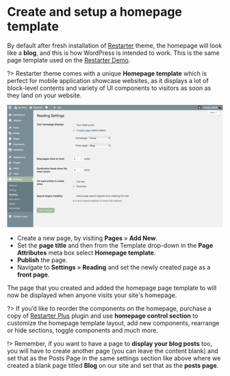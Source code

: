 
# Create and setup a homepage template

By default after fresh installation of [Restarter](https://wordpress.org/themes/restarter/) theme, the homepage will look like a **blog**, and this is how WordPress is intended to work. This is the same page template used on the [Restarter Demo](https://demo.mypreview.one/restarter/).

?> Restarter theme comes with a unique **Homepage template** which is perfect for mobile application showcase websites, as it displays a lot of block-level contents and variety of UI components to visitors as soon as they land on your website.

![Setup a homepage template](img/setup-homepage-template.png)

* Create a new page, by visiting **Pages** » **Add New**.
* Set the **page title** and then from the Template drop-down in the **Page Attributes** meta box select **Homepage template**.
* **Publish** the page.
* Navigate to **Settings** » **Reading** and set the newly created page as a **front page**.

The page that you created and added the homepage page template to will now be displayed when anyone visits your site's homepage.

?> If you’d like to reorder the components on the homepage, purchase a copy of [Restarter Plus](https://www.mypreview.one) plugin and use **homepage control section** to customize the homepage template layout, add new components, rearrange or hide sections, toggle components and much more.

!> Remember, if you want to have a page to **display your blog posts** too, you will have to create another page (you can leave the content blank) and set that as the Posts Page in the same settings section like above where we created a blank page titled **Blog** on our site and set that as the **posts page**.
